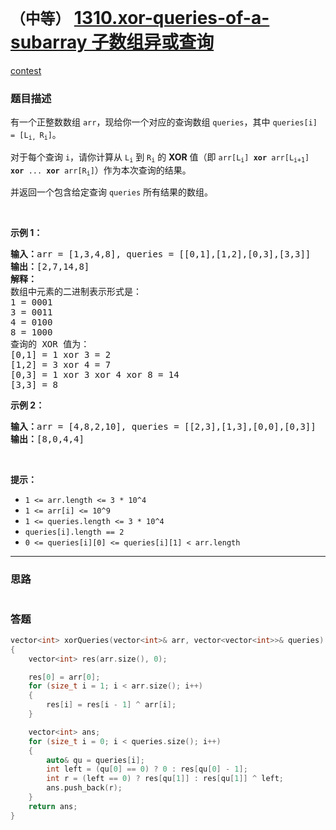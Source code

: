 # `（中等）` [1310.xor-queries-of-a-subarray 子数组异或查询](https://leetcode-cn.com/problems/xor-queries-of-a-subarray/)

[contest](https://leetcode-cn.com/contest/weekly-contest-170/problems/xor-queries-of-a-subarray/)

### 题目描述
<p>有一个正整数数组&nbsp;<code>arr</code>，现给你一个对应的查询数组&nbsp;<code>queries</code>，其中&nbsp;<code>queries[i] = [L<sub>i,&nbsp;</sub>R<sub>i</sub>]</code>。</p>

<p>对于每个查询&nbsp;<code>i</code>，请你计算从&nbsp;<code>L<sub>i</sub></code>&nbsp;到&nbsp;<code>R<sub>i</sub></code>&nbsp;的&nbsp;<strong>XOR</strong>&nbsp;值（即&nbsp;<code>arr[L<sub>i</sub>] <strong>xor</strong> arr[L<sub>i+1</sub>] <strong>xor</strong> ... <strong>xor</strong> arr[R<sub>i</sub>]</code>）作为本次查询的结果。</p>

<p>并返回一个包含给定查询&nbsp;<code>queries</code>&nbsp;所有结果的数组。</p>

<p>&nbsp;</p>

<p><strong>示例 1：</strong></p>

<pre><strong>输入：</strong>arr = [1,3,4,8], queries = [[0,1],[1,2],[0,3],[3,3]]
<strong>输出：</strong>[2,7,14,8] 
<strong>解释：</strong>
数组中元素的二进制表示形式是：
1 = 0001 
3 = 0011 
4 = 0100 
8 = 1000 
查询的 XOR 值为：
[0,1] = 1 xor 3 = 2 
[1,2] = 3 xor 4 = 7 
[0,3] = 1 xor 3 xor 4 xor 8 = 14 
[3,3] = 8
</pre>

<p><strong>示例 2：</strong></p>

<pre><strong>输入：</strong>arr = [4,8,2,10], queries = [[2,3],[1,3],[0,0],[0,3]]
<strong>输出：</strong>[8,0,4,4]
</pre>

<p>&nbsp;</p>

<p><strong>提示：</strong></p>

<ul>
	<li><code>1 &lt;= arr.length &lt;= 3 *&nbsp;10^4</code></li>
	<li><code>1 &lt;= arr[i] &lt;= 10^9</code></li>
	<li><code>1 &lt;= queries.length &lt;= 3 * 10^4</code></li>
	<li><code>queries[i].length == 2</code></li>
	<li><code>0 &lt;= queries[i][0] &lt;= queries[i][1] &lt; arr.length</code></li>
</ul>


---
### 思路
```
```



### 答题
``` C++
vector<int> xorQueries(vector<int>& arr, vector<vector<int>>& queries)
{
	vector<int> res(arr.size(), 0);

	res[0] = arr[0];
	for (size_t i = 1; i < arr.size(); i++)
	{
		res[i] = res[i - 1] ^ arr[i];
	}

	vector<int> ans;
	for (size_t i = 0; i < queries.size(); i++)
	{
		auto& qu = queries[i];
		int left = (qu[0] == 0) ? 0 : res[qu[0] - 1];
		int r = (left == 0) ? res[qu[1]] : res[qu[1]] ^ left;
		ans.push_back(r);
	}
	return ans;
}
```




